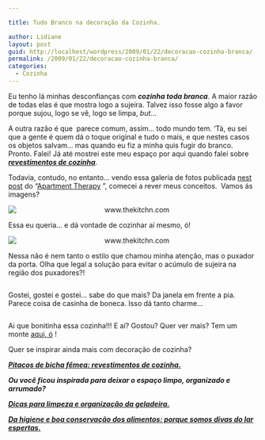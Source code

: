 ```yaml
---

title: Tudo Branco na decoração da Cozinha.

author: Lidiane
layout: post
guid: http://localhost/wordpress/2009/01/22/decoracao-cozinha-branca/
permalink: /2009/01/22/decoracao-cozinha-branca/
categories:
  - Cozinha
---
```

Eu tenho lá minhas desconfianças com **_cozinha toda branca_**. A maior razão de todas elas é que mostra logo a sujeira. Talvez isso fosse algo a favor porque sujou, logo se vê, logo se limpa, _but_&#8230;

A outra razão é que  parece comum, assim&#8230; todo mundo tem. ‘Tá, eu sei que a gente é quem dá o toque original e tudo o mais, e que nestes casos os objetos salvam&#8230; mas quando eu fiz a minha quis fugir do branco. Pronto. Falei! Já até mostrei este meu espaço por aqui quando falei sobre <a href="http://www.trololodemulher.com.br/2009/07/23/decoracao-revestimento-cozinha/" target="_self">**_revestimentos de cozinha_**</a>.

Todavia, contudo, no entanto&#8230; vendo essa galeria de fotos publicada [nest post](http://www.thekitchn.com/thekitchn/kitchen-tours/kitchen-gallery-white-bright-and-clean-074195)  do “[Apartment Therapy](http://www.apartmenttherapy.com/) ”, comecei a rever meus conceitos.  Vamos ás imagens?

<p style="text-align: center;">
  <img class="aligncenter" style="display: block; float: none; margin-left: auto; margin-right: auto;" title="www.thekitchn.com" src="http://atgallery.apartmenttherapy.com/assets/0001/3841/05_rect540.jpg" alt="www.thekitchn.com" />
</p>

Essa eu queria&#8230; e dá vontade de cozinhar aí mesmo, ó!

<p style="text-align: center;">
  <img class="aligncenter" style="display: block; float: none; margin-left: auto; margin-right: auto;" title="www.thekitchn.com" src="http://atgallery.apartmenttherapy.com/assets/0001/3821/07_rect540.jpg" alt="www.thekitchn.com" />
</p>

Nessa não é nem tanto o estilo que chamou minha atenção, mas o puxador da porta. Olha que legal a solução para evitar o acúmulo de sujeira na região dos puxadores?!

<p style="text-align: center;">
  <img class="aligncenter" style="display: block; float: none; margin-left: auto; margin-right: auto;" src="http://atgallery.apartmenttherapy.com/assets/0001/3811/08_rect540.jpg" alt="" />
</p>

Gostei, gostei e gostei&#8230; sabe do que mais? Da janela em frente a pia. Parece coisa de casinha de boneca. Isso dá tanto charme&#8230;

<p style="text-align: center;">
  <img class="aligncenter" style="display: block; float: none; margin-left: auto; margin-right: auto;" src="http://atgallery.apartmenttherapy.com/assets/0001/3741/15_rect540.jpg" alt="" />
</p>

Ai que bonitinha essa cozinha!!! E aí? Gostou? Quer ver mais? Tem um monte [aqui, ó](http://www.thekitchn.com/thekitchn/kitchen-tours/kitchen-gallery-white-bright-and-clean-074195) !

Quer se inspirar ainda mais com decoração de cozinha?

**_<a href="http://www.trololodemulher.com.br/2009/07/23/decoracao-revestimento-cozinha/" target="_self">Pitacos de bicha fêmea: revestimentos de cozinha.</a>_**

**_Ou você ficou inspirada para deixar o espaço limpo, organizado e arrumado?_**

**_<a href="http://www.trololodemulher.com.br/2009/04/21/limpeza-organizacao-geladeira/" target="_self">Dicas para limpeza e organização da geladeira.</a>_**

**_<a href="http://www.trololodemulher.com.br/2009/03/06/higiene-conservacao-alimentos/" target="_self">Da higiene e boa conservação dos alimentos: porque somos divas do lar espertas.</a>_**